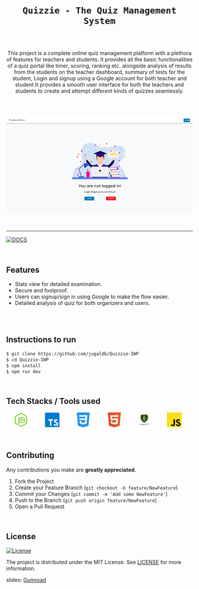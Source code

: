 <code>
  <h1 align="center">Quizzie - The Quiz Management System</h1>
</code>
<br>


<p align="center">
  This project is a complete online quiz management platform with a plethora of features for teachers and students. It provides all the basic functionalities of a quiz portal like timer, scoring, ranking etc. alongside analysis of results from the students on the teacher dashboard, summary of tests for the student, Login and signup using a Google account for both teacher and student.It provides a smooth user interface for both the teachers and students to create and attempt different kinds of quizzes seamlessly.

</p>
<br>
<br>

<p  align="center"><img width="1000" src = "https://github.com/jugaldb/Quizzie-IWP/blob/master/Design/ss.png"></p>

<br>

---
[![DOCS](https://img.shields.io/badge/Documentation-see%20docs-green?style=flat-square&logo=appveyor)](https://documenter.getpostman.com/view/10968840/SzzoZF12)

<br>

## Features
- Stats view for detailed examination.
- Secure and foolproof.
- Users can signup/sign in using Google to make the flow easier.
- Detailed analysis of quiz for both organizers and users.
<br>
<br>

## Instructions to run

```
$ git clone https://github.com/jugaldb/Quizzie-IWP
$ cd Quizzie-IWP
$ npm install
$ npm run dev
```
<br>

## Tech Stacks / Tools used

<p>
  <img src="https://github.com/IshaanOhri/IshaanOhri/blob/master/assets/nodejs.png" height=40 hspace=20>
  <img src="https://github.com/IshaanOhri/IshaanOhri/blob/master/assets/typescript.png" height=40 hspace=20>
  <img src="https://github.com/IshaanOhri/IshaanOhri/blob/master/assets/css.png" height=40 hspace=20>
  <img src="https://github.com/IshaanOhri/IshaanOhri/blob/master/assets/html.png" height=40 hspace=20>
  <img src="https://github.com/IshaanOhri/IshaanOhri/blob/master/assets/mongodb.png" height=40 hspace=20>
  <img src="https://github.com/IshaanOhri/IshaanOhri/blob/master/assets/javascript.png" height=40 hspace=20>
</p>

<br>

## Contributing

Any contributions you make are **greatly appreciated**.

1. Fork the Project
2. Create your Feature Branch (`git checkout -b feature/NewFeature`)
3. Commit your Changes (`git commit -m 'Add some NewFeature'`)
4. Push to the Branch (`git push origin feature/NewFeature`)
5. Open a Pull Request

<br>

## License
[![License](http://img.shields.io/:license-mit-blue.svg?style=flat-square)](http://badges.mit-license.org)<br>

The project is distributed under the MIT License. See [LICENSE](https://github.com/jugaldb/Quizzie-IWP/blob/master/LICENSE) for more information.

slides: [Gumroad](https://jugaldb.gumroad.com/l/rhcpk)

<br>

